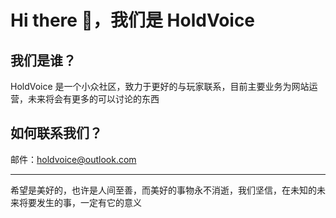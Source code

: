 # Hi there 👋，我们是 HoldVoice

## 我们是谁？

HoldVoice 是一个小众社区，致力于更好的与玩家联系，目前主要业务为网站运营，未来将会有更多的可以讨论的东西

## 如何联系我们？

邮件：holdvoice@outlook.com

---

希望是美好的，也许是人间至善，而美好的事物永不消逝，我们坚信，在未知的未来将要发生的事，一定有它的意义
